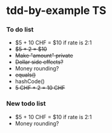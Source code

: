 # tdd-by-example TS

### To do list

- $5 + 10 CHF = $10 if rate is 2:1
- ~~$5 * 2 = $10~~
- ~~Make "amount" private~~
- ~~Dollar side effects?~~
- Money rounding?
- ~~equals()~~
- hashCode()
- ~~5 CHF * 2 = 10 CHF~~

### New todo list
- $5 + 10 CHF = $10 if rate is 2:1
- Money rounding?